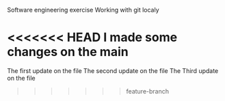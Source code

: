 Software engineering exercise
Working with git localy

<<<<<<< HEAD
I made some changes on the main
=======
The first update on the file
The second update on the file
The Third update on the file
>>>>>>> feature-branch
